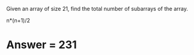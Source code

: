 Given an array of size 21, find the total number of subarrays of the array.


n*(n+1)/2


# Answer = 231